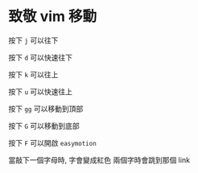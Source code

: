 # 致敬 vim 移動
按下 `j` 可以往下

按下 `d` 可以快速往下

按下 `k` 可以往上

按下 `u` 可以快速往上

按下 `gg` 可以移動到頂部

按下 `G` 可以移動到底部

按下 `F` 可以開啟 `easymotion`

當敲下一個字母時, 字會變成紅色
兩個字時會跳到那個 link

